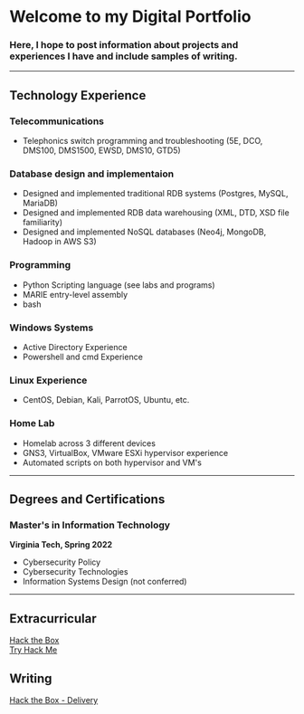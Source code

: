 # Welcome to my Digital Portfolio
### Here, I hope to post information about projects and experiences I have and include samples of writing.

<hr/>

## Technology Experience

### Telecommunications
- Telephonics switch programming and troubleshooting (5E, DCO, DMS100, DMS1500, EWSD, DMS10, GTD5)

### Database design and implementaion
- Designed and implemented traditional RDB systems (Postgres, MySQL, MariaDB)
- Designed and implemented RDB data warehousing (XML, DTD, XSD file familiarity)
- Designed and implemented NoSQL databases (Neo4j, MongoDB, Hadoop in AWS S3)

### Programming
- Python Scripting language (see labs and programs)
- MARIE entry-level assembly
- bash

### Windows Systems
- Active Directory Experience
- Powershell and cmd Experience

### Linux Experience
- CentOS, Debian, Kali, ParrotOS, Ubuntu, etc.

### Home Lab
- Homelab across 3 different devices
- GNS3, VirtualBox, VMware ESXi hypervisor experience
- Automated scripts on both hypervisor and VM's


<hr/>

## Degrees and Certifications
### Master's in Information Technology
**Virginia Tech, Spring 2022**
- Cybersecurity Policy
- Cybersecurity Technologies
- Information Systems Design (not conferred) 

<hr/>

## Extracurricular
[Hack the Box](https://app.hackthebox.eu/profile/492460)
<br/>
[Try Hack Me](https://tryhackme.com/p/praxaeus)

## Writing
[Hack the Box - Delivery](https://wmdaniel.github.io/htb-delivery)
